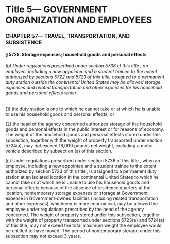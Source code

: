 
# Title 5— GOVERNMENT ORGANIZATION AND EMPLOYEES
### CHAPTER 57— TRAVEL, TRANSPORTATION, AND SUBSISTENCE
#### § 5726. Storage expenses; household goods and personal effects
###### (b) Under regulations prescribed under section 5738 of this title , an employee, including a new appointee and a student trainee to the extent authorized by sections 5722 and 5723 of this title, assigned to a permanent duty station outside the continental United States may be allowed storage expenses and related transportation and other expenses for his household goods and personal effects when

(1) the duty station is one to which he cannot take or at which he is unable to use his household goods and personal effects; or

(2) the head of the agency concerned authorizes storage of the household goods and personal effects in the public interest or for reasons of economy. The weight of the household goods and personal effects stored under this subsection, together with the weight of property transported under section 5724(a), may not exceed 18,000 pounds net weight, excluding a motor vehicle described by subsection (a) of this section.

(c) Under regulations prescribed under section 5738 of this title , when an employee, including a new appointee and a student trainee to the extent authorized by section 5723 of this title , is assigned to a permanent duty station at an isolated location in the continental United States to which he cannot take or at which he is unable to use his household goods and personal effects because of the absence of residence quarters at the location, nontemporary storage expenses or storage at Government expense in Government-owned facilities (including related transportation and other expenses), whichever is more economical, may be allowed the employee under regulations prescribed by the head of the agency concerned. The weight of property stored under this subsection, together with the weight of property transported under sections 5723(a) and 5724(a) of this title, may not exceed the total maximum weight the employee would be entitled to have moved. The period of nontemporary storage under this subsection may not exceed 3 years.
